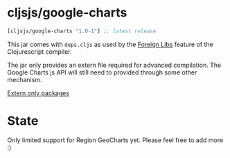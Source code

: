 # cljsjs/google-charts

[](dependency)
```clojure
[cljsjs/google-charts "1.0-1"] ;; latest release
```
[](/dependency)

This jar comes with `deps.cljs` as used by the [Foreign Libs][flibs] feature
of the Clojurescript compiler.

The jar only provides an extern file required for advanced compilation.
The Google Charts js API will still need to provided through some other mechanism.

[Extern only packages](https://github.com/cljsjs/packages/wiki/Extern-only-packages)

[flibs]: https://github.com/clojure/clojurescript/wiki/Packaging-Foreign-Dependencies

# State
Only limited support for Region GeoCharts yet. Please feel free to add more :)
